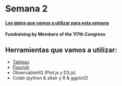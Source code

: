 # Semana 2

#### [Los datos que vamos a utilizar para esta semana](https://data.world/makeovermonday/2022w44)
#### Fundraising by Members of the 117th Congress

## Herramientas que vamos a utilizar:

* [Tableau](https://gersantos1.github.io/infovis/s2/tableau.html)
* [Flourish](gersantos1.github.io/infovis/s2/flourish.html)
* ObservableHQ (Plot.js y D3.js)
* Colab (python & altair y R & ggplot2)
